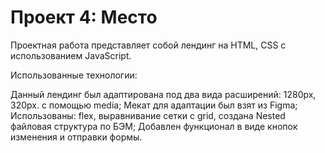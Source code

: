 # Проект 4: Место

Проектная работа представляет собой лендинг на HTML, CSS с использованием JavaScript.

Использованные технологии:

Данный лендинг был адаптирована под два вида расширений: 1280px, 320px. с помощью media;
Мекат для адаптации был взят из Figma;
Использованы: flex, выравнивание сетки с grid, создана Nested файловая структура по БЭМ;
Добавлен функционал в виде кнопок изменения и отправки формы. 
